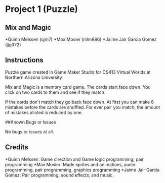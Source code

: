 # Project 1 (Puzzle)

## Mix and Magic

*Quinn Melssen (qjm7)
*Max Mosier (mlm886)
*Jaime Jair Garcia Gomez (jjg372)

## Instructions

Puzzle game created in Game Maker Studio for CS413 Virtual
Worlds at Northern Arizona University

Mix and Magic is a memory card game. The cards start face
down. You click on two cards to them and see if they match.

If the cards don't match they go back face down. At first you
can make 6 mistakes before the cards are shuffled. For ever pair
you match, the amount of mistakes alloted is reduced by one.

##Known Bugs or Issues

No bugs or issues at all.

## Credits

*Quinn Melssen: Game direction and Game logic programming, pair programming
*Max Mosier: Made sprites and animations, audio programming, pair programming, graphics programming
*Jaime Jair Garcia Gomez: Pair programming, sound effects, and music.
